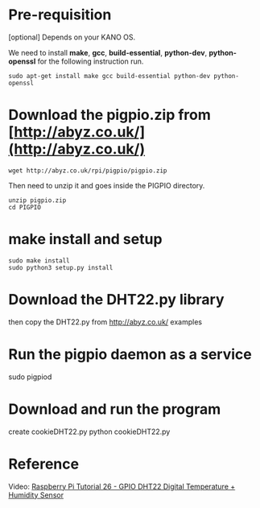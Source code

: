 # Pre-requisition
[optional] Depends on your KANO OS.

We need to install **make**, **gcc**, **build-essential**, **python-dev**, **python-openssl** for the following instruction run.

```
sudo apt-get install make gcc build-essential python-dev python-openssl
```

# Download the pigpio.zip from [http://abyz.co.uk/](http://abyz.co.uk/)
```
wget http://abyz.co.uk/rpi/pigpio/pigpio.zip
```

Then need to unzip it and goes inside the PIGPIO directory.
```
unzip pigpio.zip
cd PIGPIO
```

# make install and setup
```
sudo make install
sudo python3 setup.py install
```

# Download the DHT22.py library
then copy the DHT22.py from http://abyz.co.uk/ examples

# Run the pigpio daemon as a service
sudo pigpiod

# Download and run the program
create cookieDHT22.py
python cookieDHT22.py

# Reference
Video: [Raspberry Pi Tutorial 26 - GPIO DHT22 Digital Temperature + Humidity Sensor](https://www.youtube.com/watch?v=e1c1EwFHHss)
